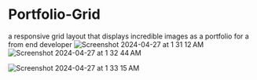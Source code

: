 # Portfolio-Grid
a responsive grid layout that displays incredible images as a portfolio for a from end developer
![Screenshot 2024-04-27 at 1 31 12 AM](https://github.com/Dorelis26/Portfolio-Grid/assets/115403319/a252c61a-0234-4419-9836-8951b9d73b1a)
![Screenshot 2024-04-27 at 1 32 44 AM](https://github.com/Dorelis26/Portfolio-Grid/assets/115403319/70902595-d088-4c00-b2ab-d8810f128f85)

![Screenshot 2024-04-27 at 1 33 15 AM](https://github.com/Dorelis26/Portfolio-Grid/assets/115403319/5ed0bb73-b5e7-43e6-b1e8-e78bdb2a9d41)
